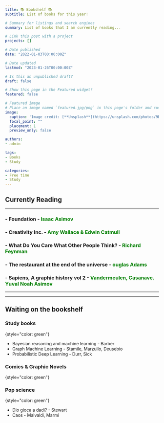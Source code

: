 ```yaml
---
title: 📚 Bookshelf 📚
subtitle: List of books for this year!

# Summary for listings and search engines
summary: List of books that I am currently reading...

# Link this post with a project
projects: []

# Date published
date: "2022-01-03T00:00:00Z"

# Date updated
lastmod: "2023-01-26T00:00:00Z"

# Is this an unpublished draft?
draft: false

# Show this page in the Featured widget?
featured: false

# Featured image
# Place an image named `featured.jpg/png` in this page's folder and customize its options here.
image:
  caption: 'Image credit: [**Unsplash**](https://unsplash.com/photos/9BoqXzEeQqM)'
  focal_point: ""
  placement: 1
  preview_only: false

authors:
- admin

tags:
- Books
- Study

categories:
- Free time
- Study
---
```


## **Currently Reading**
-----------
### - Foundation - <span style="color: green;">Isaac Asimov</span>
### - Creativity Inc. - <span style="color: green;">Amy Wallace & Edwin Catmull</span>
### - What Do You Care What Other People Think? - <span style="color: green;">Richard Feynman</span>
### - The restaurant at the end of the universe - <span style="color: green;">ouglas Adams</span>
### - Sapiens, A graphic history vol 2 - <span style="color: green;">Vandermeulen, Casanave. Yuval Noah Asimov</span>

-----------
-----------

## **Waiting on the bookshelf**

### Study books
{style="color: green"}

- Bayesian reasoning and machine learning - Barber
- Graph Machine Learning - Stamile, Marzullo, Deusebio
- Probabilistic Deep Learning - Durr, Sick

### Comics & Graphic Novels
{style="color: green"}


### Pop science
{style="color: green"}  
- Dio gioca a dadi? - Stewart
- Caos - Malvaldi, Marmi

